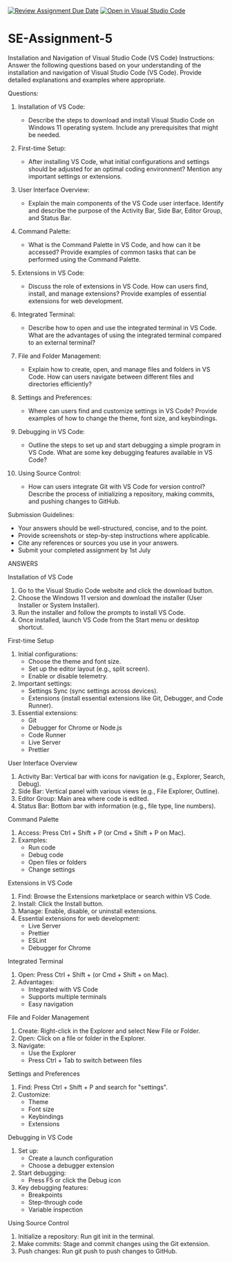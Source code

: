 [![Review Assignment Due Date](https://classroom.github.com/assets/deadline-readme-button-22041afd0340ce965d47ae6ef1cefeee28c7c493a6346c4f15d667ab976d596c.svg)](https://classroom.github.com/a/XoLGRbHq)
[![Open in Visual Studio Code](https://classroom.github.com/assets/open-in-vscode-2e0aaae1b6195c2367325f4f02e2d04e9abb55f0b24a779b69b11b9e10269abc.svg)](https://classroom.github.com/online_ide?assignment_repo_id=15296248&assignment_repo_type=AssignmentRepo)
# SE-Assignment-5
Installation and Navigation of Visual Studio Code (VS Code)
 Instructions:
Answer the following questions based on your understanding of the installation and navigation of Visual Studio Code (VS Code). Provide detailed explanations and examples where appropriate.

 Questions:

1. Installation of VS Code:
   - Describe the steps to download and install Visual Studio Code on Windows 11 operating system. Include any prerequisites that might be needed.

2. First-time Setup:
   - After installing VS Code, what initial configurations and settings should be adjusted for an optimal coding environment? Mention any important settings or extensions.

3. User Interface Overview:
   - Explain the main components of the VS Code user interface. Identify and describe the purpose of the Activity Bar, Side Bar, Editor Group, and Status Bar.

4. Command Palette:
   - What is the Command Palette in VS Code, and how can it be accessed? Provide examples of common tasks that can be performed using the Command Palette.

5. Extensions in VS Code:
   - Discuss the role of extensions in VS Code. How can users find, install, and manage extensions? Provide examples of essential extensions for web development.

6. Integrated Terminal:
   - Describe how to open and use the integrated terminal in VS Code. What are the advantages of using the integrated terminal compared to an external terminal?

7. File and Folder Management:
   - Explain how to create, open, and manage files and folders in VS Code. How can users navigate between different files and directories efficiently?

8. Settings and Preferences:
   - Where can users find and customize settings in VS Code? Provide examples of how to change the theme, font size, and keybindings.

9. Debugging in VS Code:
   - Outline the steps to set up and start debugging a simple program in VS Code. What are some key debugging features available in VS Code?

10. Using Source Control:
    - How can users integrate Git with VS Code for version control? Describe the process of initializing a repository, making commits, and pushing changes to GitHub.

 Submission Guidelines:
- Your answers should be well-structured, concise, and to the point.
- Provide screenshots or step-by-step instructions where applicable.
- Cite any references or sources you use in your answers.
- Submit your completed assignment by 1st July 

ANSWERS

Installation of VS Code

1. Go to the Visual Studio Code website and click the download button.
2. Choose the Windows 11 version and download the installer (User Installer or System Installer).
3. Run the installer and follow the prompts to install VS Code.
4. Once installed, launch VS Code from the Start menu or desktop shortcut.

First-time Setup

1. Initial configurations:
    - Choose the theme and font size.
    - Set up the editor layout (e.g., split screen).
    - Enable or disable telemetry.
2. Important settings:
    - Settings Sync (sync settings across devices).
    - Extensions (install essential extensions like Git, Debugger, and Code Runner).
3. Essential extensions:
    - Git
    - Debugger for Chrome or Node.js
    - Code Runner
    - Live Server
    - Prettier

User Interface Overview

1. Activity Bar: Vertical bar with icons for navigation (e.g., Explorer, Search, Debug).
2. Side Bar: Vertical panel with various views (e.g., File Explorer, Outline).
3. Editor Group: Main area where code is edited.
4. Status Bar: Bottom bar with information (e.g., file type, line numbers).

Command Palette

1. Access: Press Ctrl + Shift + P (or Cmd + Shift + P on Mac).
2. Examples:
    - Run code
    - Debug code
    - Open files or folders
    - Change settings

Extensions in VS Code

1. Find: Browse the Extensions marketplace or search within VS Code.
2. Install: Click the Install button.
3. Manage: Enable, disable, or uninstall extensions.
4. Essential extensions for web development:
    - Live Server
    - Prettier
    - ESLint
    - Debugger for Chrome

Integrated Terminal

1. Open: Press Ctrl + Shift + (or Cmd + Shift + on Mac).
2. Advantages:
    - Integrated with VS Code
    - Supports multiple terminals
    - Easy navigation

File and Folder Management

1. Create: Right-click in the Explorer and select New File or Folder.
2. Open: Click on a file or folder in the Explorer.
3. Navigate:
    - Use the Explorer
    - Press Ctrl + Tab to switch between files

Settings and Preferences

1. Find: Press Ctrl + Shift + P and search for "settings".
2. Customize:
    - Theme
    - Font size
    - Keybindings
    - Extensions

Debugging in VS Code

1. Set up:
    - Create a launch configuration
    - Choose a debugger extension
2. Start debugging:
    - Press F5 or click the Debug icon
3. Key debugging features:
    - Breakpoints
    - Step-through code
    - Variable inspection

Using Source Control

1. Initialize a repository: Run git init in the terminal.
2. Make commits: Stage and commit changes using the Git extension.
3. Push changes: Run git push to push changes to GitHub.


